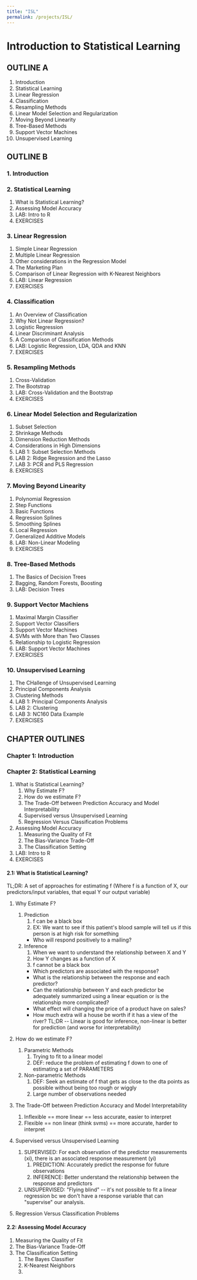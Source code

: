 ```yaml
---
title: "ISL"
permalink: /projects/ISL/
---
```


# Introduction to Statistical Learning 

## OUTLINE A

1. Introduction
2. Statistical Learning
3. Linear Regression
4. Classification
5. Resampling Methods
6. Linear Model Selection and Regularization
7. Moving Beyond Linearity
8. Tree-Based Methods
9. Support Vector Machines
10. Unsupervised Learning

## OUTLINE B

### 1. Introduction

### 2. Statistical Learning

1. What is Statistical Learning?
2. Assessing Model Accuracy
3. LAB: Intro to R
4. EXERCISES

### 3. Linear Regression

1. Simple Linear Regression
2. Multiple Linear Regression
3. Other considerations in the Regression Model
4. The Marketing Plan
5. Comparison of Linear Regression with K-Nearest Neighbors
6. LAB: Linear Regression
7. EXERCISES

### 4. Classification

1. An Overview of Classification
2. Why Not Linear Regression?
3. Logistic Regression
4. Linear Discriminant Analysis
5. A Comparison of Classification Methods
6. LAB: Logistic Regression, LDA, QDA and KNN
7. EXERCISES

### 5. Resampling Methods

1. Cross-Validation
2. The Bootstrap
3. LAB: Cross-Validation and the Bootstrap
4. EXERCISES

### 6. Linear Model Selection and Regularization

1. Subset Selection
2. Shrinkage Methods
3. Dimension Reduction Methods
4. Considerations in High Dimensions
5. LAB 1: Subset Selection Methods
6. LAB 2: Ridge Regression and the Lasso
7. LAB 3: PCR and PLS Regression
8. EXERCISES

### 7. Moving Beyond Linearity

1. Polynomial Regression 
2. Step Functions
3. Basic Functions
4. Regression Splines
5. Smoothing Splines
6. Local Regression
7. Generalized Additive Models
8. LAB: Non-Linear Modeling
9. EXERCISES

### 8. Tree-Based Methods

1. The Basics of Decision Trees
2. Bagging, Random Forests, Boosting
3. LAB: Decision Trees

### 9. Support Vector Machiens

1. Maximal Margin Classifier
2. Support Vector Classifiers
3. Support Vector Machines
4. SVMs with More than Two Classes
5. Relationship to Logistic Regression
6. LAB: Support Vector Machines
7. EXERCISES

### 10. Unsupervised Learning

1. The CHallenge of Unsupervised Learning
2. Principal Components Analysis
3. Clustering Methods
4. LAB 1: Principal Components Analysis
5. LAB 2: Clustering
6. LAB 3: NC160 Data Example
7. EXERCISES 

## CHAPTER OUTLINES

### Chapter 1: Introduction

### Chapter 2: Statistical Learning 

1. What is Statistical Learning?
   1. Why Estimate F?
   2. How do we estimate F?
   3. The Trade-Off between Prediction Accuracy and Model Interpretability
   4. Supervised versus  Unsupervised Learning
   5. Regression Versus Classification Problems 
2. Assessing Model Accuracy
   1. Measuring the Quality of Fit
   2. The Bias-Variance Trade-Off
   3. The Classification Setting
3. LAB: Intro to R
4. EXERCISES


#### 2.1: What is Statistical Learning?

TL;DR: A set of approaches for estimating f 
(Where f is a function of X, our predictors/input variables, that equal Y our output variable)
   1. Why Estimate F?
      1. Prediction
         1. f can be a black box
         2. EX: We want to see if this patient's blood sample will tell us if this person is at high risk for something
         * Who will respond positively to a mailing? 
      1. Inference
         1. When we want to understand the relationship between X and Y 
         2. How Y changes as a function of X
         3. f cannot be a black box
         * Which predictors are associated with the response?
         * What is the relationship between the response and each predictor?
         * Can the relationship between Y and each predictor be adequately summarized using a linear equation or is the relationship more complicated? 
         * What effect will changing the price of a product have on sales?
         * How much extra will a house be worth if it has a view of the river?
      TL;DR -- Linear is good for inference, non-linear is better for prediction (and worse for interpretability)

   2. How do we estimate F?
      1. Parametric Methods
         1. Trying to fit to a linear model
         2. DEF: reduce the problem of estimating f down to one of estimating a set of PARAMETERS
      2. Non-parametric Methods
         1. DEF: Seek an estimate of f that gets as close to the dta points as possible without being too rough or wiggly 
         2. Large number of observations needed
   3. The Trade-Off between Prediction Accuracy and Model Interpretability
      1. Inflexible == more linear == less accurate, easier to interpret
      2. Flexible == non linear (think svms) == more accurate, harder to interpret 
   4. Supervised versus Unsupervised Learning
      1. SUPERVISED: For each observation of the predictor measurements (xi), there is an associated response measurement (yi)
         1. PREDICTION: Accurately predict the response for future observations
         2. INFERENCE: Better understand the relationship between the response and predictors 
      2. UNSUPERVISED: "Flying blind" -- it's not possible to fit a linear regression bc we don't have a response variable that can "supervise" our analysis. 
   5. Regression Versus Classification Problems 

#### 2.2: Assessing Model Accuracy
   1. Measuring the Quality of Fit
   2. The Bias-Variance Trade-Off
   3. The Classification Setting
      1. The Bayes Classifier
      2. K-Nearest Neighbors
      3. 
